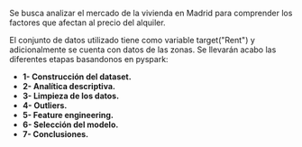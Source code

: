 
Se busca analizar el mercado de la vivienda en Madrid para comprender los factores que afectan al precio del alquiler.

El conjunto de datos utilizado tiene como variable target("Rent") y adicionalmente se cuenta con datos de las zonas. Se llevarán acabo las diferentes etapas basandonos en pyspark:

* **1- Construcción del dataset.**
* **2- Analítica descriptiva.**
* **3- Limpieza de los datos.**
* **4- Outliers.**
* **5- Feature engineering.**
* **6- Selección del modelo.**
* **7- Conclusiones.**
